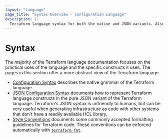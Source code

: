 ```yaml
---
layout: "language"
page_title: "Syntax Overview - Configuration Language"
description: |-
  Terraform language syntax for both the native and JSON variants. Also formatting conventions that you can enforce with `terraform fmt`.
---
```


# Syntax

The majority of the Terraform language documentation focuses on the practical
uses of the language and the specific constructs it uses. The pages in this
section offer a more abstract view of the Terraform language.

- [Configuration Syntax](/docs/language/syntax/configuration.html) describes the native
  grammar of the Terraform language.
- [JSON Configuration Syntax](/docs/language/syntax/json.html) documents
  how to represent Terraform language constructs in the pure JSON variant of the
  Terraform language. Terraform's JSON syntax is unfriendly to humans, but can
  be very useful when generating infrastructure as code with other systems that
  don't have a readily available HCL library.
- [Style Conventions](/docs/language/syntax/style.html) documents some commonly
  accepted formatting guidelines for Terraform code. These conventions can be
  enforced automatically with [`terraform fmt`](/docs/cli/commands/fmt.html).
